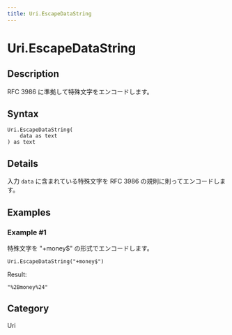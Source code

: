 ```yaml
---
title: Uri.EscapeDataString
---
```


# Uri.EscapeDataString


## Description

RFC 3986 に準拠して特殊文字をエンコードします。


## Syntax

```powerquery
Uri.EscapeDataString(
    data as text
) as text
```


## Details

入力 <code>data</code> に含まれている特殊文字を RFC 3986 の規則に則ってエンコードします。


## Examples

### Example #1 
特殊文字を &#34;+money$&#34; の形式でエンコードします。
```powerquery
Uri.EscapeDataString("+money$")
```

Result: 
```powerquery
"%2Bmoney%24"
```




## Category
Uri
